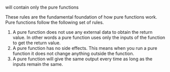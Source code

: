 will contain only the pure functions

These rules are the fundamental foundation of how pure functions work. Pure functions follow the following set of rules.

1. A pure function does not use any external data to obtain the return value.
   In other words a pure function uses only the inputs of the function to get the return value.
2. A pure function has no side effects.
    This means when you run a pure function it does not change anything outside the function.
3. A pure function will give the same output every time as long as the inputs remain the same.